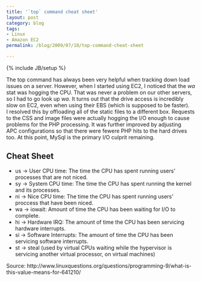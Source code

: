 ```yaml
---
title: '`top` command cheat sheet'
layout: post
category: blog
tags:
- Linux
- Amazon EC2
permalink: /blog/2009/07/10/top-command-cheat-sheet

---
```

{% include JB/setup %}
<div id="node-64" class="node node-blog node-promoted">
  <div class="content clearfix">
    <div class="field field-name-body field-type-text-with-summary field-label-hidden"><div class="field-items"><div class="field-item even"><p>The top command has always been very helpful when tracking down load issues on a server. However, when I started using EC2, I noticed that the <em>wa</em> stat was hogging the CPU. That was never a problem on our other servers, so I had to go look up <em>wa</em>. It turns out that the drive access is incredibly slow on EC2, even when using their EBS (which is supposed to be faster). I resolved this by offloading all of the static files to a different box. Requests to the CSS and image files were actually hogging the I/O enough to cause problems for the PHP processing. It was further improved by adjusting APC configurations so that there were fewere PHP hits to the hard drives too. At this point, MySql is the primary I/O culprit remaining.</p>
<h2>
	Cheat Sheet</h2>
<ul><li>
		us -&gt; User CPU time: The time the CPU has spent running users’ processes that are not niced.</li>
	<li>
		sy -&gt; System CPU time: The time the CPU has spent running the kernel and its processes.</li>
	<li>
		ni -&gt; Nice CPU time: The time the CPU has spent running users’ proccess that have been niced.</li>
	<li>
		wa -&gt; iowait: Amount of time the CPU has been waiting for I/O to complete.</li>
	<li>
		hi -&gt; Hardware IRQ: The amount of time the CPU has been servicing hardware interrupts.</li>
	<li>
		si -&gt; Software Interrupts: The amount of time the CPU has been servicing software interrupts.</li>
	<li>
		st -&gt; steal (used by virtual CPUs waiting while the hypervisor is servicing another virtual processor, on virtual machines)</li>
</ul><p>Source: http://www.linuxquestions.org/questions/programming-9/what-is-this-value-means-for-641210/</p>
</div></div></div>  </div>
</div>
